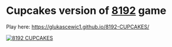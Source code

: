 Cupcakes version of [8192](http://www.csie.ntu.edu.tw/~b01902112/8192/) game
========================================================================

Play here: https://glukascewic1.github.io/8192-CUPCAKES/

[![8192 CUPCAKES](http://oi62.tinypic.com/9u7rkk.jpg)](https://glukascewic1.github.io/8192-CUPCAKES)
